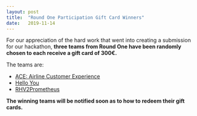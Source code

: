 ```yaml
---
layout: post
title:  "Round One Participation Gift Card Winners"
date:   2019-11-14
---
```


For our appreciation of the hard work that went into creating a submission for our hackathon, **three teams from Round One have been randomly chosen to each receive a gift card of 300€.**

The teams are:

 - [ACE: Airline Customer Experience](https://devpost.com/software/computate-scolaire)
 - [Hello You](https://devpost.com/software/helloyou)
 - [RHV2Prometheus](https://devpost.com/software/rhv2prometheus)

**The winning teams will be notified soon as to how to redeem their gift cards.**